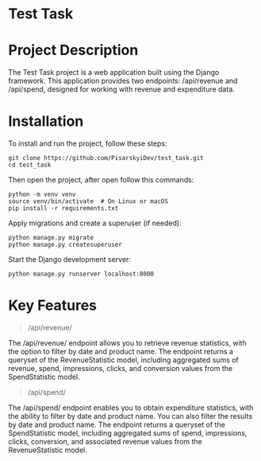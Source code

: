 # Test Task

# Project Description 
 The Test Task project is a web application built using the Django framework. This application provides two endpoints: /api/revenue and /api/spend, designed for working with revenue and expenditure data.

# Installation
 To install and run the project, follow these steps:
```shell 
git clone https://github.com/PisarskyiDev/test_task.git
cd test_task
```
 Then open the project, after open follow this commands:
```shell 
python -m venv venv
source venv/bin/activate  # On Linux or macOS
pip install -r requirements.txt
```
 Apply migrations and create a superuser (if needed):
```shell
python manage.py migrate
python manage.py createsuperuser
```
 Start the Django development server:
```shell
python manage.py runserver localhost:8000
```

# Key Features

>/api/revenue/

The /api/revenue/ endpoint allows you to retrieve revenue statistics, with the option to filter by date and product name. The endpoint returns a queryset of the RevenueStatistic model, including aggregated sums of revenue, spend, impressions, clicks, and conversion values from the SpendStatistic model.

>/api/spend/

The /api/spend/ endpoint enables you to obtain expenditure statistics, with the ability to filter by date and product name. You can also filter the results by date and product name. The endpoint returns a queryset of the SpendStatistic model, including aggregated sums of spend, impressions, clicks, conversion, and associated revenue values from the RevenueStatistic model.



